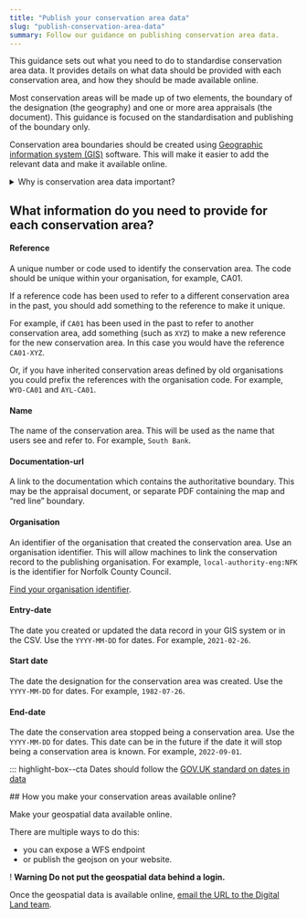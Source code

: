 ```yaml
---
title: "Publish your conservation area data"
slug: "publish-conservation-area-data"
summary: Follow our guidance on publishing conservation area data.
---
```


This guidance sets out what you need to do to standardise conservation area data. It provides details on what data should be provided with each conservation area, and how they should be made available online.

Most conservation areas will be made up of two elements, the boundary of the designation (the geography) and one or more area appraisals (the document).  This guidance is focused on the standardisation and publishing of the boundary only.

Conservation area boundaries should be created using [Geographic information system (GIS)](https://en.wikipedia.org/wiki/Geographic_information_system) software. This will make it easier to add the relevant data and make it available online.

<details class="govuk-details" data-module="govuk-details">
  <summary class="govuk-details__summary">
    <span class="govuk-details__summary-text">
      Why is conservation area data important?
    </span>
  </summary>
  <div class="govuk-details__text">
    Conservation area designation provides a basis for planning policies whose objective is to conserve the historic character of an area. They impact on the general permitted development rights of the public, so knowing where they are is essential for anyone undertaking any form of development.
  </div>
</details>

## What information do you need to provide for each conservation area?

#### Reference

A unique number or code used to identify the conservation area. The code should be unique within your organisation, for example, CA01.

If a reference code has been used to refer to a different conservation area in the past, you should add something to the reference to make it unique.

For example, if `CA01` has been used in the past to refer to another conservation area, add something (such as `XYZ`) to make a new reference for the new conservation area. In this case you would have the reference `CA01-XYZ`.

Or, if you have inherited conservation areas defined by old organisations you could prefix the references with the organisation code. For example, `WYO-CA01` and `AYL-CA01`.

#### Name

The name of the conservation area. This will be used as the name that users see and refer to. For example, `South Bank`.

#### Documentation-url

A link to the documentation which contains the authoritative boundary. This may be the appraisal document, or separate PDF containing the map and “red line” boundary.

#### Organisation

An identifier of the organisation that created the conservation area. Use an organisation identifier. This will allow machines to link the conservation record to the publishing organisation. For example, `local-authority-eng:NFK` is the identifier for Norfolk County Council.

[Find your organisation identifier](https://digital-land.github.io/organisation/).

#### Entry-date

The date you created or updated the data record in your GIS system or in the CSV. Use the `YYYY-MM-DD` for dates. For example, `2021-02-26`.

#### Start date

The date the designation for the conservation area was created. Use the `YYYY-MM-DD` for dates. For example, `1982-07-26`.

#### End-date

The date the conservation area stopped being a conservation area. Use the `YYYY-MM-DD` for dates. This date can be in the future if the date it will stop being a conservation area is known. For example, `2022-09-01`.

::: highlight-box--cta
    Dates should follow the [GOV.UK standard on dates in data](https://www.gov.uk/government/publications/open-standards-for-government/date-times-and-time-stamps-standard)

## How you make your conservation areas available online?

Make your geospatial data available online.

There are multiple ways to do this:

* you can expose a WFS endpoint
* or publish the geojson on your website.

<div class="govuk-warning-text">
  <span class="govuk-warning-text__icon" aria-hidden="true">!</span>
  <strong class="govuk-warning-text__text">
    <span class="govuk-warning-text__assistive">Warning</span>
    Do not put the geospatial data behind a login.
  </strong>
</div>

Once the geospatial data is available online, [email the URL to the Digital Land team](mailto:digitalland@communities.gov.uk?subject=Link+to+conservation+area+data).

